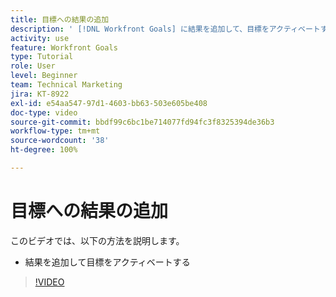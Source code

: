 ```yaml
---
title: 目標への結果の追加
description: ' [!DNL Workfront Goals] に結果を追加して、目標をアクティベートする方法を説明します。'
activity: use
feature: Workfront Goals
type: Tutorial
role: User
level: Beginner
team: Technical Marketing
jira: KT-8922
exl-id: e54aa547-97d1-4603-bb63-503e605be408
doc-type: video
source-git-commit: bbdf99c6bc1be714077fd94fc3f8325394de36b3
workflow-type: tm+mt
source-wordcount: '38'
ht-degree: 100%

---
```


# 目標への結果の追加

このビデオでは、以下の方法を説明します。

* 結果を追加して目標をアクティベートする

>[!VIDEO](https://video.tv.adobe.com/v/335194/?quality=12&learn=on&enablevpops=1)
